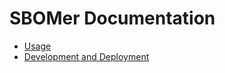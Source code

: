 # SBOMer Documentation

- [Usage](usage.md)
- [Development and Deployment](development-and-deployment.md)